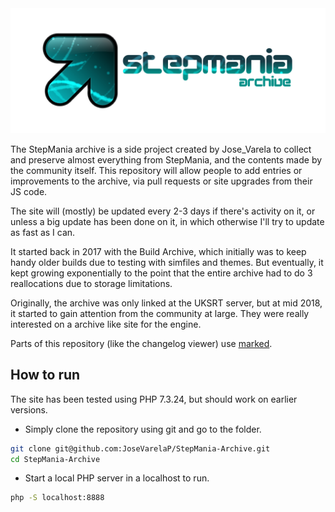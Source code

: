 <center>
<img src="https://github.com/JoseVarelaP/StepMania-Archive/blob/master/Headers/About.png?raw=true">
</center>

The StepMania archive is a side project created by Jose_Varela to collect and preserve almost everything from StepMania, and the contents made by the community itself. This repository will allow people to add entries or improvements to the archive, via pull requests or site upgrades from their JS code.

The site will (mostly) be updated every 2-3 days if there's activity on it, or unless a big update has been done on it, in which otherwise I'll try to update as fast as I can.

It started back in 2017 with the Build Archive, which initially was to keep handy older builds due to testing with simfiles and themes. But eventually, it kept growing exponentially to the point that the entire archive had to do 3 reallocations due to storage limitations.

Originally, the archive was only linked at the UKSRT server, but at mid 2018, it started to gain attention from the community at large. They were really interested on a archive like site for the engine.

Parts of this repository (like the changelog viewer) use [marked](https://github.com/markedjs/marked).

## How to run

The site has been tested using PHP 7.3.24, but should work on earlier versions.

- Simply clone the repository using git and go to the folder.
```bash
git clone git@github.com:JoseVarelaP/StepMania-Archive.git
cd StepMania-Archive
```

- Start a local PHP server in a localhost to run.
```bash
php -S localhost:8888
```